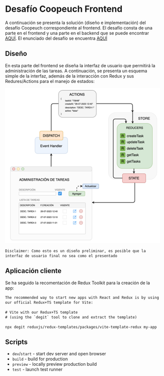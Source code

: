# Desafío Coopeuch Frontend

A continuación se presenta la solución (diseño e implementación) del desafío Coopeuch correspondiente al frontend. El desafío consta de una parte en el frontend y una parte en el backend que se puede encontrar [AQUÍ](https://github.com/faqcodes/challenge-coopeuch-backend). El enunciado del desafío se encuentra [AQUÍ](docs/images/challenge.png)

## Diseño

En esta parte del frontend se diseña la interfaz de usuario que permitirá la administración de las tareas. A continuación, se presenta un esquema simple de la interfaz, además de la interacción con Redux y sus Redures/Actions para el manejo de estados:

![Diagrama de la solucion](docs/images/challenge-diagram-01.png)

```
Disclaimer: Como esto es un diseño preliminar, es posible que la interfaz de usuario final no sea como el presentado
```

## Aplicación cliente

Se ha seguido la recomentación de Redux Toolkit para la creación de la app:

``````
The recommended way to start new apps with React and Redux is by using our official Redux+TS template for Vite:

# Vite with our Redux+TS template
# (using the `degit` tool to clone and extract the template)

npx degit reduxjs/redux-templates/packages/vite-template-redux my-app

``````

## Scripts

- `dev`/`start` - start dev server and open browser
- `build` - build for production
- `preview` - locally preview production build
- `test` - launch test runner

